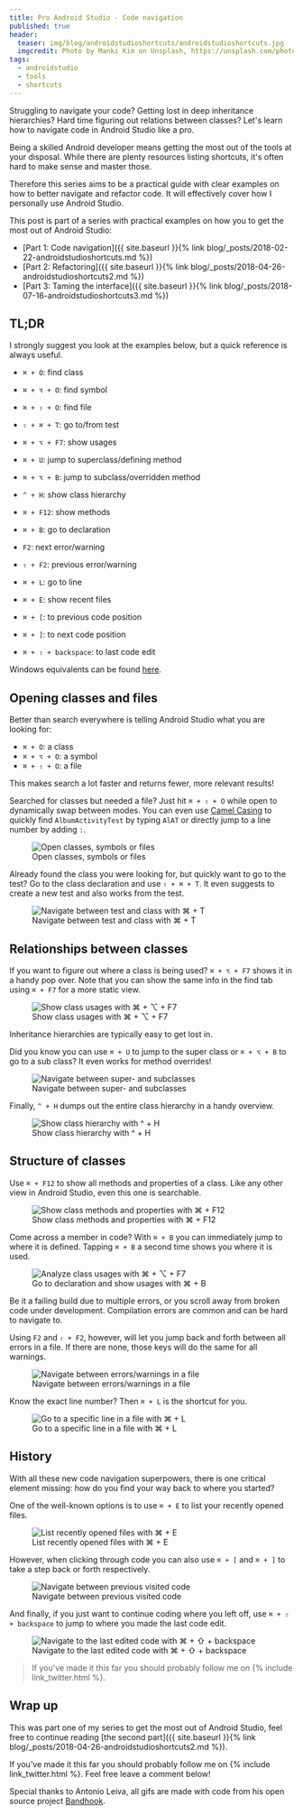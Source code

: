 ```yaml
---
title: Pro Android Studio - Code navigation
published: true
header:
  teaser: img/blog/androidstudioshortcuts/androidstudioshortcuts.jpg
  imgcredit: Photo by Manki Kim on Unsplash, https://unsplash.com/photos/BtHjHxh-D7I, cropped
tags:
  - androidstudio
  - tools
  - shortcuts
---
```

Struggling to navigate your code? Getting lost in deep inheritance hierarchies? Hard time figuring out relations between classes? Let's learn how to navigate code in Android Studio like a pro.

Being a skilled Android developer means getting the most out of the tools at your disposal. While there are plenty resources listing shortcuts, it's often hard to make sense and master those.

Therefore this series aims to be a practical guide with clear examples on how to better navigate and refactor code. It will effectively cover how I personally use Android Studio.

>
This post is part of a series with practical examples on how you to get the most out of Android Studio:
- [Part 1: Code navigation]({{ site.baseurl }}{% link blog/_posts/2018-02-22-androidstudioshortcuts.md %})
- [Part 2: Refactoring]({{ site.baseurl }}{% link blog/_posts/2018-04-26-androidstudioshortcuts2.md %})
- [Part 3: Taming the interface]({{ site.baseurl }}{% link blog/_posts/2018-07-16-androidstudioshortcuts3.md %})


## TL;DR
I strongly suggest you look at the examples below, but a quick reference is always useful.

* `⌘ + O`: find class
* `⌘ + ⌥ + O`: find symbol
* `⌘ + ⇧ + O`: find file
* `⇧ + ⌘ + T`: go to/from test

* `⌘ + ⌥ + F7`: show usages
* `⌘ + U`: jump to superclass/defining method
* `⌘ + ⌥ + B`: jump to subclass/overridden method
* `^ + H`: show class hierarchy

* `⌘ + F12`: show methods
* `⌘ + B`: go to declaration
* `F2`: next error/warning
* `⇧ + F2`: previous error/warning
* `⌘ + L`: go to line

* `⌘ + E`: show recent files
* `⌘ + [`: to previous code position
* `⌘ + ]`: to next code position
* `⌘ + ⇧ + backspace`: to last code edit


Windows equivalents can be found [here](https://developer.android.com/studio/intro/keyboard-shortcuts.html).

## Opening classes and files
Better than search everywhere is telling Android Studio what you are looking for:

* `⌘ + O`: a class
* `⌘ + ⌥ + O`: a symbol
* `⌘ + ⇧ + O`: a file

This makes search a lot faster and returns fewer, more relevant results!

Searched for classes but needed a file? Just hit `⌘ + ⇧ + O` while open to dynamically swap between modes. You can even use [Camel Casing](https://en.wikipedia.org/wiki/Camel_case) to quickly find `AlbumActivityTest` by typing `AlAT` or directly jump to a line number by adding `:`.

<figure>
  <img src="{{ site.url }}{{ site.baseurl }}/img/blog/androidstudioshortcuts/openclassandfiles.gif"
       alt="Open classes, symbols or files"/>
  <figcaption>Open classes, symbols or files</figcaption>
</figure>

Already found the class you were looking for, but quickly want to go to the test? Go to the class declaration and use `⇧ + ⌘ + T`. It even suggests to create a new test and also works from the test.

<figure>
  <img src="{{ site.url }}{{ site.baseurl }}/img/blog/androidstudioshortcuts/navigatetest.gif"
       alt="Navigate between test and class with ⌘ + T"/>
  <figcaption>Navigate between test and class with ⌘ + T</figcaption>
</figure>

## Relationships between classes
If you want to figure out where a class is being used? `⌘ + ⌥ + F7` shows it in a handy pop over. Note that you can show the same info in the find tab using `⌘ + F7` for a more static view.

<figure>
  <img src="{{ site.url }}{{ site.baseurl }}/img/blog/androidstudioshortcuts/classusages.gif"
       alt="Show class usages with ⌘ + ⌥ + F7"/>
  <figcaption>Show class usages with ⌘ + ⌥ + F7</figcaption>
</figure>

Inheritance hierarchies are typically easy to get lost in.

Did you know you can use `⌘ + U` to jump to the super class or `⌘ + ⌥ + B` to go to a sub class? It even works for method overrides!

<figure>
  <img src="{{ site.url }}{{ site.baseurl }}/img/blog/androidstudioshortcuts/supersubclass.gif"
       alt="Navigate between super- and subclasses"/>
  <figcaption>Navigate between super- and subclasses</figcaption>
</figure>

Finally, `^ + H` dumps out the entire class hierarchy in a handy overview.

<figure>
  <img src="{{ site.url }}{{ site.baseurl }}/img/blog/androidstudioshortcuts/classhierarchy.png"
       alt="Show class hierarchy with ^ + H"/>
  <figcaption>Show class hierarchy with ^ + H</figcaption>
</figure>

## Structure of classes
Use `⌘ + F12` to show all methods and properties of a class. Like any other view in Android Studio, even this one is searchable.

<figure>
  <img src="{{ site.url }}{{ site.baseurl }}/img/blog/androidstudioshortcuts/showmethods.gif"
       alt="Show class methods and properties with ⌘ + F12"/>
  <figcaption>Show class methods and properties with ⌘ + F12</figcaption>
</figure>

Come across a member in code? With `⌘ + B` you can immediately jump to where it is defined. Tapping `⌘ + B` a second time shows you where it is used.

<figure>
  <img src="{{ site.url }}{{ site.baseurl }}/img/blog/androidstudioshortcuts/gotodeclaration.gif"
       alt="Analyze class usages with ⌘ + ⌥ + F7"/>
  <figcaption>Go to declaration and show usages with ⌘ + B</figcaption>
</figure>

Be it a failing build due to multiple errors, or you scroll away from broken code under development. Compilation errors are common and can be hard to navigate to.

Using `F2` and `⇧ + F2`, however, will let you jump back and forth between all errors in a file. If there are none, those keys will do the same for all warnings.

<figure>
  <img src="{{ site.url }}{{ site.baseurl }}/img/blog/androidstudioshortcuts/nexterror.gif"
       alt="Navigate between errors/warnings in a file"/>
  <figcaption>Navigate between errors/warnings in a file</figcaption>
</figure>

Know the exact line number? Then `⌘ + L` is the shortcut for you.

<figure>
  <img src="{{ site.url }}{{ site.baseurl }}/img/blog/androidstudioshortcuts/gotoline.gif"
       alt="Go to a specific line in a file with ⌘ + L"/>
  <figcaption>Go to a specific line in a file with ⌘ + L</figcaption>
</figure>

## History
With all these new code navigation superpowers, there is one critical element missing: how do you find your way back to where you started?

One of the well-known options is to use `⌘ + E` to list your recently opened files.

<figure>
  <img src="{{ site.url }}{{ site.baseurl }}/img/blog/androidstudioshortcuts/recentnavigation.gif"
       alt="List recently opened files with ⌘ + E"/>
  <figcaption>List recently opened files with ⌘ + E</figcaption>
</figure>

However, when clicking through code you can also use `⌘ + [` and `⌘ + ]` to take a step back or forth respectively.

<figure>
  <img src="{{ site.url }}{{ site.baseurl }}/img/blog/androidstudioshortcuts/previousnextnavigation.gif"
       alt="Navigate between previous visited code"/>
  <figcaption>Navigate between previous visited code</figcaption>
</figure>

And finally, if you just want to continue coding where you left off, use `⌘ + ⇧ + backspace` to jump to where you made the last code edit.

<figure>
  <img src="{{ site.url }}{{ site.baseurl }}/img/blog/androidstudioshortcuts/previousedit.gif"
       alt="Navigate to the last edited code with ⌘ + ⇧ + backspace"/>
  <figcaption>Navigate to the last edited code with ⌘ + ⇧ + backspace</figcaption>
</figure>

> If you've made it this far you should probably follow me on {% include link_twitter.html %}.

## Wrap up
This was part one of my series to get the most out of Android Studio, feel free to continue reading [the second part]({{ site.baseurl }}{% link blog/_posts/2018-04-26-androidstudioshortcuts2.md %}).

If you've made it this far you should probably follow me on {% include link_twitter.html %}. Feel free leave a comment below!

Special thanks to Antonio Leiva, all gifs are made with code from his open source project [Bandhook](https://github.com/antoniolg/Bandhook-Kotlin).
